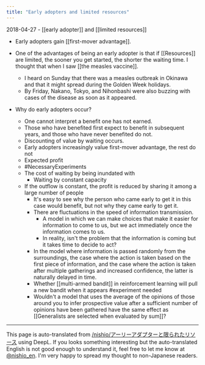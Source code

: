```yaml
---
title: "Early adopters and limited resources"
---
```


2018-04-27
    - [[early adopter]] and [[limited resources]]
- Early adopters gain [[first-mover advantage]].
- One of the advantages of being an early adopter is that if [[Resources]] are limited, the sooner you get started, the shorter the waiting time. I thought that when I saw [[the measles vaccine]].
    - I heard on Sunday that there was a measles outbreak in Okinawa and that it might spread during the Golden Week holidays.
    - By Friday, Nakano, Tokyo, and Nihonbashi were also buzzing with cases of the disease as soon as it appeared.

- Why do early adopters occur?
    - One cannot interpret a benefit one has not earned.
    - Those who have benefited first expect to benefit in subsequent years, and those who have never benefited do not.
    - Discounting of value by waiting occurs.
    - Early adopters increasingly value first-mover advantage, the rest do not
    - Expected profit
    - #NecessaryExperiments
    - The cost of waiting by being inundated with
        - Waiting by constant capacity
    - If the outflow is constant, the profit is reduced by sharing it among a large number of people
        - It's easy to see why the person who came early to get it in this case would benefit, but not why they came early to get it.
        - There are fluctuations in the speed of information transmission.
            - A model in which we can make choices that make it easier for information to come to us, but we act immediately once the information comes to us.
            - In reality, isn't the problem that the information is coming but it takes time to decide to act?
        - In the model where information is passed randomly from the surroundings, the case where the action is taken based on the first piece of information, and the case where the action is taken after multiple gatherings and increased confidence, the latter is naturally delayed in time.
        - Whether [[multi-armed bandit]] in reinforcement learning will pull a new bandit when it appears #experiment needed
        - Wouldn't a model that uses the average of the opinions of those around you to infer prospective value after a sufficient number of opinions have been gathered have the same effect as [[Generalists are selected when evaluated by sum]]?

---
This page is auto-translated from [/nishio/アーリーアダプターと限られたリソース](https://scrapbox.io/nishio/アーリーアダプターと限られたリソース) using DeepL. If you looks something interesting but the auto-translated English is not good enough to understand it, feel free to let me know at [@nishio_en](https://twitter.com/nishio_en). I'm very happy to spread my thought to non-Japanese readers.